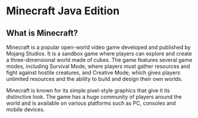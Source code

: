 # Minecraft Java Edition

## What is Minecraft?

Minecraft is a popular open-world video game developed and published by Mojang Studios. It is a sandbox game where players can explore and create a three-dimensional world made of cubes. The game features several game modes, including Survival Mode, where players must gather resources and fight against hostile creatures, and Creative Mode, which gives players unlimited resources and the ability to build and design their own worlds.

Minecraft is known for its simple pixel-style graphics that give it its distinctive look. The game has a huge community of players around the world and is available on various platforms such as PC, consoles and mobile devices.
